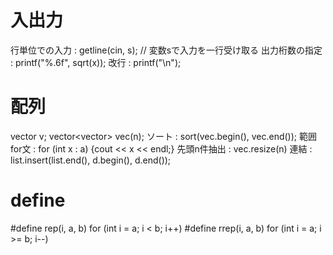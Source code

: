 # 入出力
行単位での入力 : getline(cin, s); // 変数sで入力を一行受け取る
出力桁数の指定 : printf("%.6f", sqrt(x));
改行 : printf("\n");

# 配列
vector<int> v;
vector<vector<int>> vec(n);
ソート : sort(vec.begin(), vec.end());
範囲for文 : for (int x : a) {cout << x << endl;}
先頭n件抽出 : vec.resize(n)
連結 : list.insert(list.end(), d.begin(), d.end());

# define
#define rep(i, a, b) for (int i = a; i < b; i++)
#define rrep(i, a, b) for (int i = a; i >= b; i--)
